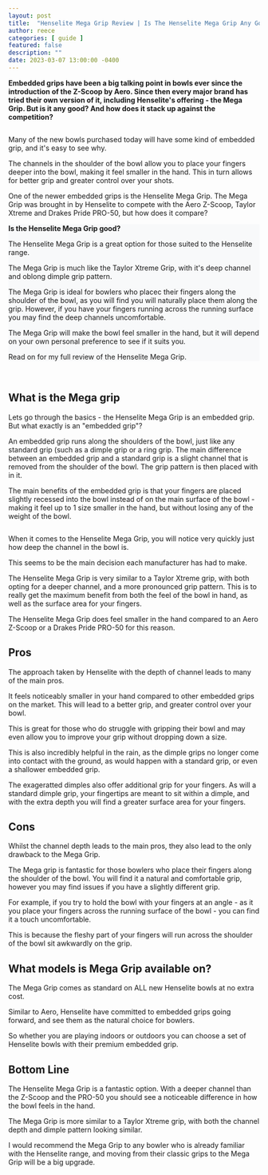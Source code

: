 ```yaml
---
layout: post
title:  "Henselite Mega Grip Review | Is The Henselite Mega Grip Any Good?"
author: reece
categories: [ guide ]
featured: false
description: ""
date: 2023-03-07 13:00:00 -0400
---
```

    

<!-- wp:paragraph -->
<p xmlns="http://www.w3.org/1999/xhtml"><strong>Embedded grips have been a big talking point in bowls ever since the introduction of the Z-Scoop by Aero. Since then every major brand has tried their own version of it, including Henselite's offering - the Mega Grip. But is it any good? And how does it stack up against the competition?</strong></p>
<!-- /wp:paragraph -->

<!-- wp:image {"id":3102,"sizeSlug":"large","linkDestination":"none"} -->
<figure class="wp-block-image size-large"><img src="/img/posts/Henselite-Mega-Grip-1024x576.jpg" alt="" class="wp-image-3102"/></figure>
<!-- /wp:image -->

<!-- wp:paragraph -->
<p>Many of the new bowls purchased today will have some kind of embedded grip, and it's easy to see why.</p>
<!-- /wp:paragraph -->

<!-- wp:paragraph -->
<p>The channels in the shoulder of the bowl allow you to place your fingers deeper into the bowl, making it feel smaller in the hand. This in turn allows for better grip and greater control over your shots.</p>
<!-- /wp:paragraph -->

<!-- wp:paragraph -->
<p>One of the newer embedded grips is the Henselite Mega Grip. The Mega Grip was brought in by Henselite to compete with the Aero Z-Scoop, Taylor Xtreme and Drakes Pride PRO-50, but how does it compare?</p>
<!-- /wp:paragraph -->

<!-- wp:group {"style":{"color":{"background":"#f8f9fa"}},"layout":{"type":"constrained"}} -->
<div class="wp-block-group has-background" style="background-color:#f8f9fa"><!-- wp:paragraph -->
<p><strong>Is the Henselite Mega Grip good?</strong></p>
<!-- /wp:paragraph -->

<!-- wp:paragraph -->
<p>The Henselite Mega Grip is a great option for those suited to the Henselite range.</p>
<!-- /wp:paragraph -->

<!-- wp:paragraph -->
<p>The Mega Grip is much like the Taylor Xtreme Grip, with it's deep channel and oblong dimple grip pattern.</p>
<!-- /wp:paragraph -->

<!-- wp:paragraph -->
<p>The Mega Grip is ideal for bowlers who placec their fingers along the shoulder of the bowl, as you will find you will naturally place them along the grip. However, if you have your fingers running across the running surface you may find the deep channels uncomfortable.</p>
<!-- /wp:paragraph -->

<!-- wp:paragraph -->
<p>The Mega Grip will make the bowl feel smaller in the hand, but it will depend on your own personal preference to see if it suits you.</p>
<!-- /wp:paragraph -->

<!-- wp:paragraph -->
<p>Read on for my full review of the Henselite Mega Grip.</p>
<!-- /wp:paragraph --></div>
<!-- /wp:group -->

<!-- wp:spacer {"height":"18px"} -->
<div style="height:18px" aria-hidden="true" class="wp-block-spacer"></div>
<!-- /wp:spacer -->

<!-- wp:heading -->
<h2 class="wp-block-heading">What is the Mega grip</h2>
<!-- /wp:heading -->

<!-- wp:paragraph -->
<p>Lets go through the basics - the Henselite Mega Grip is an embedded grip. But what exactly is an "embedded grip"?</p>
<!-- /wp:paragraph -->

<!-- wp:paragraph -->
<p>An embedded grip runs along the shoulders of the bowl, just like any standard grip (such as a dimple grip or a ring grip. The main difference between an embedded grip and a standard grip is a slight channel that is removed from the shoulder of the bowl. The grip pattern is then placed with in it.</p>
<!-- /wp:paragraph -->

<!-- wp:paragraph -->
<p>The main benefits of the embedded grip is that your fingers are placed slightly recessed into the bowl instead of on the main surface of the bowl - making it feel up to 1 size smaller in the hand, but without losing any of the weight of the bowl. </p>
<!-- /wp:paragraph -->

<!-- wp:image {"align":"center","id":3092,"sizeSlug":"full","linkDestination":"none"} -->
<figure class="wp-block-image aligncenter size-full"><img src="/img/posts/megagrip.jpg" alt="" class="wp-image-3092"/></figure>
<!-- /wp:image -->

<!-- wp:paragraph -->
<p>When it comes to the Henselite Mega Grip, you will notice very quickly just how deep the channel in the bowl is.</p>
<!-- /wp:paragraph -->

<!-- wp:paragraph -->
<p>This seems to be the main decision each manufacturer has had to make.</p>
<!-- /wp:paragraph -->

<!-- wp:paragraph -->
<p>The Henselite Mega Grip is very similar to a Taylor Xtreme grip, with both opting for a deeper channel, and a more pronounced grip pattern. This is to really get the maximum benefit from both the feel of the bowl in hand, as well as the surface area for your fingers.</p>
<!-- /wp:paragraph -->

<!-- wp:paragraph -->
<p>The Henselite Mega Grip does feel smaller in the hand compared to an Aero Z-Scoop or a Drakes Pride PRO-50 for this reason.</p>
<!-- /wp:paragraph -->

<!-- wp:heading -->
<h2 class="wp-block-heading">Pros</h2>
<!-- /wp:heading -->

<!-- wp:paragraph -->
<p>The approach taken by Henselite with the depth of channel leads to many of the main pros.</p>
<!-- /wp:paragraph -->

<!-- wp:paragraph -->
<p>It feels noticeably smaller in your hand compared to other embedded grips on the market. This will lead to a better grip, and greater control over your bowl.</p>
<!-- /wp:paragraph -->

<!-- wp:paragraph -->
<p>This is great for those who do struggle with gripping their bowl and may even allow you to improve your grip without dropping down a size.</p>
<!-- /wp:paragraph -->

<!-- wp:paragraph -->
<p>This is also incredibly helpful in the rain, as the dimple grips no longer come into contact with the ground, as would happen with a standard grip, or even a shallower embedded grip.</p>
<!-- /wp:paragraph -->

<!-- wp:paragraph -->
<p>The exageratted dimples also offer additional grip for your fingers. As will a standard dimple grip, your fingertips are meant to sit within a dimple, and with the extra depth you will find a greater surface area for your fingers. </p>
<!-- /wp:paragraph -->

<!-- wp:heading -->
<h2 class="wp-block-heading">Cons</h2>
<!-- /wp:heading -->

<!-- wp:paragraph -->
<p>Whilst the channel depth leads to the main pros, they also lead to the only drawback to the Mega Grip.</p>
<!-- /wp:paragraph -->

<!-- wp:paragraph -->
<p>The Mega grip is fantastic for those bowlers who place their fingers along the shoulder of the bowl. You will find it a natural and comfortable grip, however you may find issues if you have a slightly different grip.</p>
<!-- /wp:paragraph -->

<!-- wp:paragraph -->
<p>For example, if you try to hold the bowl with your fingers at an angle - as it you place your fingers across the running surface of the bowl - you can find it a touch uncomfortable.</p>
<!-- /wp:paragraph -->

<!-- wp:paragraph -->
<p>This is because the fleshy part of your fingers will run across the shoulder of the bowl sit awkwardly on the grip.</p>
<!-- /wp:paragraph -->

<!-- wp:heading -->
<h2 class="wp-block-heading">What models is Mega Grip available on?</h2>
<!-- /wp:heading -->

<!-- wp:paragraph -->
<p>The Mega Grip comes as standard on ALL new Henselite bowls at no extra cost.</p>
<!-- /wp:paragraph -->

<!-- wp:paragraph -->
<p>Similar to Aero, Henselite have committed to embedded grips going forward, and see them as the natural choice for bowlers.</p>
<!-- /wp:paragraph -->

<!-- wp:paragraph -->
<p>So whether you are playing indoors or outdoors you can choose a set of Henselite bowls with their premium embedded grip.</p>
<!-- /wp:paragraph -->

<!-- wp:heading -->
<h2 class="wp-block-heading">Bottom Line</h2>
<!-- /wp:heading -->

<!-- wp:paragraph -->
<p>The Henselite Mega Grip is a fantastic option. With a deeper channel than the Z-Scoop and the PRO-50 you should see a noticeable difference in how the bowl feels in the hand.</p>
<!-- /wp:paragraph -->

<!-- wp:paragraph -->
<p>The Mega Grip is more similar to a Taylor Xtreme grip, with both the channel depth and dimple pattern looking similar.</p>
<!-- /wp:paragraph -->

<!-- wp:paragraph -->
<p>I would recommend the Mega Grip to any bowler who is already familiar with the Henselite range, and moving from their classic grips to the Mega Grip will be a big upgrade.</p>
<!-- /wp:paragraph -->
    